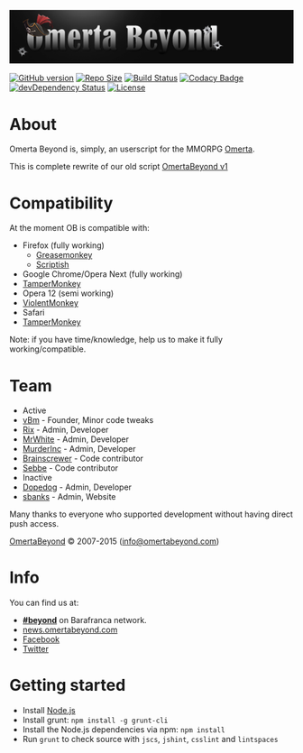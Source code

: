![OBv2](images/logo.png "Omerta Beyond v2")

[![GitHub version](https://badge.fury.io/gh/OmertaBeyond%2FOBv2.svg)](https://github.com/OmertaBeyond/OBv2/releases)
[![Repo Size](https://reposs.herokuapp.com/?path=OmertaBeyond/OBv2)](https://github.com/OmertaBeyond/OBv2/archive/master.zip)
[![Build Status](https://travis-ci.org/OmertaBeyond/OBv2.svg?branch=master)](https://travis-ci.org/OmertaBeyond/OBv2)
[![Codacy Badge](https://www.codacy.com/project/badge/3b9bd8fcf7254a0f86bcc5db152a39a5)](https://www.codacy.com/public/thevbm/OBv2_2)
[![devDependency Status](https://david-dm.org/OmertaBeyond/OBv2/dev-status.svg?theme=shields.io)](https://david-dm.org/OmertaBeyond/OBv2#info=devDependencies)
[![License](http://img.shields.io/badge/license-GPLv3-blue.svg)](http://opensource.org/licenses/GPL-3.0)

# About

Omerta Beyond is, simply, an userscript for the MMORPG [Omerta](http://www.barafranca.com).

This is complete rewrite of our old script [OmertaBeyond v1](https://github.com/OmertaBeyond/OmertaBeyond)


# Compatibility

At the moment OB is compatible with:

* Firefox (fully working)
  * [Greasemonkey](https://addons.mozilla.org/en-US/firefox/addon/greasemonkey/)
  * [Scriptish](https://addons.mozilla.org/en-US/firefox/addon/scriptish/)
* Google Chrome/Opera Next (fully working)
 * [TamperMonkey](https://chrome.google.com/webstore/detail/tampermonkey/dhdgffkkebhmkfjojejmpbldmpobfkfo)
* Opera 12 (semi working)
 * [ViolentMonkey](https://addons.opera.com/en/extensions/details/violent-monkey/)
* Safari
 * [TamperMonkey](https://extensions.apple.com/details/?id=net.tampermonkey.safari-G3XV72R5TC)

Note: if you have time/knowledge, help us to make it fully working/compatible.


# Team

* Active
 * [vBm](https://github.com/vBm) - Founder, Minor code tweaks
 * [Rix](https://github.com/Gwildor) - Admin, Developer
 * [MrWhite](https://github.com/Ivdbroek85) - Admin, Developer
 * [MurderInc](https://github.com/baelor) - Admin, Developer
 * [Brainscrewer](https://github.com/Brainscrewer) - Code contributor
 * [Sebbe](https://github.com/Sebbe) - Code contributor
* Inactive
 * [Dopedog](https://github.com/TheDopedog) - Admin, Developer
 * [sbanks](https://github.com/susanbanks) - Admin, Website

Many thanks to everyone who supported development without having direct push access.

[OmertaBeyond](http://www.omertabeyond.com/) © 2007-2015 (info@omertabeyond.com)


# Info

You can find us at:

 * [**#beyond**](irc://irc.barafranca.com/beyond "irc://irc.barafranca.com/beyond") on Barafranca network.
 * [news.omertabeyond.com](http://news.omertabeyond.com)
 * [Facebook](http://www.facebook.com/OmertaBeyond)
 * [Twitter](http://twitter.com/omertabeyond)


# Getting started

* Install [Node.js](http://nodejs.org/download/)
* Install grunt: `npm install -g grunt-cli`
* Install the Node.js dependencies via npm: `npm install`
* Run `grunt` to check source with `jscs`, `jshint`, `csslint` and `lintspaces`

